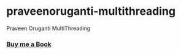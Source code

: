 # praveenoruganti-multithreading
 Praveen Oruganti MultiThreading


### [Buy me a Book](https://www.buymeacoffee.com/praveenoruganti)
